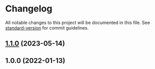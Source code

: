 # Changelog

All notable changes to this project will be documented in this file. See [standard-version](https://github.com/conventional-changelog/standard-version) for commit guidelines.

## [1.1.0](https://github.com/platypusrex/nextjs-plugin-graphql/compare/@release/1.0.0...@release/1.1.0) (2023-05-14)

## 1.0.0 (2022-01-13)
